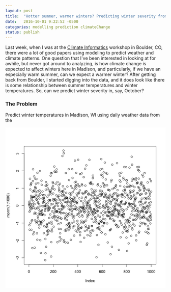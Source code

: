 ```yaml
---
layout: post
title:  "Hotter summer, warmer winters? Predicting winter severity from summer temperatures"
date:   2016-10-01 9:22:52 -0500
categories: modelling prediction climateChange
status: publish
---
```

 
Last week, when I was at the [Climate Informatics](https://www2.cisl.ucar.edu/events/workshops/ci2016) workshop in Boulder, CO, there were a lot of good papers using modeling to predict weather and climate patterns.  One question that I've been interested in looking at for awhile, but never got around to analyzing, is how climate change is expected to affect winters here in Madison, and particularly, if we have an especially warm summer, can we expect a warmer winter?  After getting back from Boulder, I started digging into the data, and it does look like there is some relationship between summer temperatures and winter temperatures.  So, can we predict winter severity in, say, October?  
 
### The Problem
Predict winter temperatures in Madison, WI using daily weather data from the 
 
![plot of chunk unnamed-chunk-1](/figures/unnamed-chunk-1-1.png)
 
